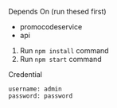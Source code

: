 Depends On (run thesed first)
* promocodeservice
* api

1. Run `npm install` command
2. Run `npm start` command

Credential
    
```
username: admin
password: password
```
